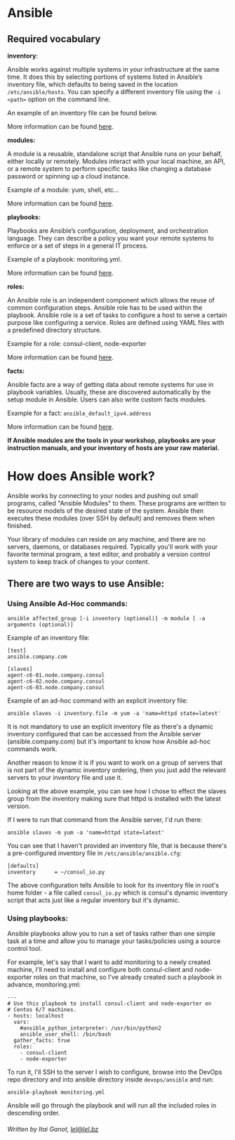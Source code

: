 # Ansible


## Required vocabulary

**inventory**:

Ansible works against multiple systems in your infrastructure at the same time. It does this by selecting portions of systems listed in Ansible’s inventory file, which defaults to being saved in the location `/etc/ansible/hosts`. You can specify a different inventory file using the `-i <path>` option on the command line.

An example of an inventory file can be found below.

More information can be found [here](https://bit.ly/2X68Oc5).

**modules:**

A module is a reusable, standalone script that Ansible runs on your behalf, either locally or remotely. Modules interact with your local machine, an API, or a remote system to perform specific tasks like changing a database password or spinning up a cloud instance.

Example of a module: yum, shell, etc...

More information can be found [here](https://bit.ly/3jQI4Gb).

**playbooks:**

Playbooks are Ansible’s configuration, deployment, and orchestration language. They can describe a policy you want your remote systems to enforce or a set of steps in a general IT process.

Example of a playbook: monitoring.yml.

More information can be found [here](https://bit.ly/310zUT9).

**roles:**

An Ansible role is an independent component which allows the reuse of common configuration steps. Ansible role has to be used within the playbook. Ansible role is a set of tasks to configure a host to serve a certain purpose like configuring a service. Roles are defined using YAML files with a predefined directory structure.

Example for a role: consul-client, node-exporter

More information can be found [here](https://bit.ly/2X6KzdD).

**facts:**

Ansible facts are a way of getting data about remote systems for use in playbook variables. Usually, these are discovered automatically by the setup module in Ansible. Users can also write custom facts modules.

Example for a fact: `ansible_default_ipv4.address`

More information can be found [here](https://bit.ly/39Ec3MX).


**If Ansible modules are the tools in your workshop, playbooks are your instruction manuals, and your inventory of hosts are your raw material.**


# How does Ansible work?

Ansible works by connecting to your nodes and pushing out small programs, called "Ansible Modules" to them. These programs are written to be resource models of the desired state of the system. Ansible then executes these modules (over SSH by default) and removes them when finished.

Your library of modules can reside on any machine, and there are no servers, daemons, or databases required. Typically you'll work with your favorite terminal program, a text editor, and probably a version control system to keep track of changes to your content.

## There are two ways to use Ansible:

### Using Ansible Ad-Hoc commands:

```
ansible affected_group [-i inventory (optional)] -m module [ -a arguments (optional)]
```

Example of an inventory file:

```
[test]
ansible.company.com

[slaves]
agent-c6-01.node.company.consul
agent-c6-02.node.company.consul
agent-c6-03.node.company.consul
```

Example of an ad-hoc command with an explicit inventory file:

```
ansible slaves -i inventory.file -m yum -a 'name=httpd state=latest'
```

It is not mandatory to use an explicit inventory file as there's a dynamic inventory configured that can be accessed from the Ansible server (ansible.company.com) but it's important to know how Ansible ad-hoc commands work.

Another reason to know it is if you want to work on a group of servers that is not part of the dynamic inventory ordering, then you just add the relevant servers to your inventory file and use it.

Looking at the above example, you can see how I chose to effect the slaves group from the inventory making sure that httpd is installed with the latest version.

If I were to run that command from the Ansible server, I'd run there:

```
ansible slaves -m yum -a 'name=httpd state=latest'
```

You can see that I haven't provided an inventory file, that is because there's a pre-configured inventory file in `/etc/ansible/ansible.cfg`:

```
[defaults]
inventory      = ~/consul_io.py
```
The above configuration tells Ansible to look for its inventory file in root's home folder - a file called `consul_io.py` which is consul's dynamic inventory script that acts just like a regular inventory but it's dynamic.


### Using playbooks:

Ansible playbooks allow you to run a set of tasks rather than one simple task at a time and allow you to manage your tasks/policies using a source control tool.

For example, let's say that I want to add monitoring to a newly created machine, I'll need to install and configure both consul-client and node-exporter roles on that machine, so I've already created such a playbook in advance, monitoring.yml:

```
---
# Use this playbook to install consul-client and node-exporter on
# Centos 6/7 machines.
- hosts: localhost
  vars:
    #ansible_python_interpreter: /usr/bin/python2
    ansible_user_shell: /bin/bash
  gather_facts: true
  roles:
    - consul-client
    - node-exporter
```

To run it, I'll SSH to the server I wish to configure, browse into the DevOps repo directory and into ansible directory inside `devops/ansible` and run:

```
ansible-playbook monitoring.yml
```

Ansible will go through the playbook and will run all the included roles in descending order.


###### Written by Itai Ganot, lel@lel.bz

